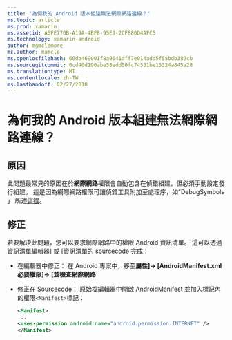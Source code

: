 ```yaml
---
title: "為何我的 Android 版本組建無法網際網路連線？"
ms.topic: article
ms.prod: xamarin
ms.assetid: A6FE770B-A19A-4BF8-95E9-2CF880D4AFC5
ms.technology: xamarin-android
author: mgmclemore
ms.author: mamcle
ms.openlocfilehash: 60da469001f8a9641aff7e014add5f58bdb389cb
ms.sourcegitcommit: 6cd40d190abe38edd50fc74331be15324a845a28
ms.translationtype: MT
ms.contentlocale: zh-TW
ms.lasthandoff: 02/27/2018
---
```

# <a name="why-cant-my-android-release-build-connect-to-the-internet"></a>為何我的 Android 版本組建無法網際網路連線？

## <a name="cause"></a>原因

此問題最常見的原因在於**網際網路**權限會自動包含在偵錯組建，但必須手動設定發行組建。 這是因為網際網路權限可讓偵錯工具附加至處理序，如"DebugSymbols 」 所述[這裡](~/android/deploy-test/building-apps/build-process.md)。


## <a name="fix"></a>修正

若要解決此問題，您可以要求網際網路中的權限 Android 資訊清單。 這可以透過資訊清單編輯器] 或 [資訊清單的 sourcecode 完成：

-   在編輯器中修正： 在 Android 專案中，移至**屬性]-> [AndroidManifest.xml 必要權限]-> [**並檢查**網際網路**

-   修正在 Sourcecode： 原始檔編輯器中開啟 AndroidManifest 並加入標記內的權限`<Manifest>`標記：

    ```xml
    <Manifest>
    ...
    <uses-permission android:name="android.permission.INTERNET" />
    </Manifest>
    ```
